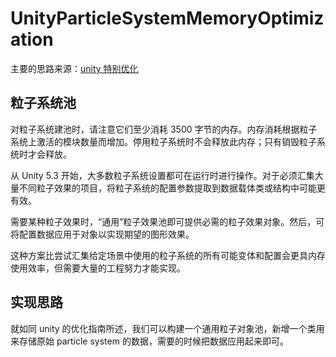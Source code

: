 # UnityParticleSystemMemoryOptimization
主要的思路来源：[unity 特别优化](https://docs.unity.cn/cn/2020.3/Manual/BestPracticeUnderstandingPerformanceInUnity8.html)


## 粒子系统池

对粒子系统建池时，请注意它们至少消耗 3500 字节的内存。内存消耗根据粒子系统上激活的模块数量而增加。停用粒子系统时不会释放此内存；只有销毁粒子系统时才会释放。

从 Unity 5.3 开始，大多数粒子系统设置都可在运行时进行操作。对于必须汇集大量不同粒子效果的项目，将粒子系统的配置参数提取到数据载体类或结构中可能更有效。

需要某种粒子效果时，“通用”粒子效果池即可提供必需的粒子效果对象。然后，可将配置数据应用于对象以实现期望的图形效果。

这种方案比尝试汇集给定场景中使用的粒子系统的所有可能变体和配置会更具内存使用效率，但需要大量的工程努力才能实现。

## 实现思路

就如同 unity 的优化指南所述，我们可以构建一个通用粒子对象池，新增一个类用来存储原始 particle system 的数据，需要的时候把数据应用起来即可。
